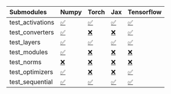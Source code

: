 | Submodules       | Numpy                                                                                                                           | Torch                                                                                                                           | Jax                                                                                                                             | Tensorflow                                                                                                                      |
|:-----------------|:--------------------------------------------------------------------------------------------------------------------------------|:--------------------------------------------------------------------------------------------------------------------------------|:--------------------------------------------------------------------------------------------------------------------------------|:--------------------------------------------------------------------------------------------------------------------------------|
| test_activations | <a href="https://github.com/unifyai/ivy/runs/8102663292?check_suite_focus=true" rel="noopener noreferrer" target="_blank">✅</a> | <a href="https://github.com/unifyai/ivy/runs/8102664174?check_suite_focus=true" rel="noopener noreferrer" target="_blank">✅</a> | <a href="https://github.com/unifyai/ivy/runs/8102664821?check_suite_focus=true" rel="noopener noreferrer" target="_blank">✅</a> | <a href="https://github.com/unifyai/ivy/runs/8102665402?check_suite_focus=true" rel="noopener noreferrer" target="_blank">✅</a> |
| test_converters  | <a href="https://github.com/unifyai/ivy/runs/8102663387?check_suite_focus=true" rel="noopener noreferrer" target="_blank">✅</a> | <a href="https://github.com/unifyai/ivy/runs/8102664272?check_suite_focus=true" rel="noopener noreferrer" target="_blank">❌</a> | <a href="https://github.com/unifyai/ivy/runs/8102664906?check_suite_focus=true" rel="noopener noreferrer" target="_blank">❌</a> | <a href="https://github.com/unifyai/ivy/runs/8102665472?check_suite_focus=true" rel="noopener noreferrer" target="_blank">✅</a> |
| test_layers      | <a href="https://github.com/unifyai/ivy/runs/8102663526?check_suite_focus=true" rel="noopener noreferrer" target="_blank">✅</a> | <a href="https://github.com/unifyai/ivy/runs/8102664375?check_suite_focus=true" rel="noopener noreferrer" target="_blank">✅</a> | <a href="https://github.com/unifyai/ivy/runs/8102664988?check_suite_focus=true" rel="noopener noreferrer" target="_blank">✅</a> | <a href="https://github.com/unifyai/ivy/runs/8102665681?check_suite_focus=true" rel="noopener noreferrer" target="_blank">✅</a> |
| test_modules     | <a href="https://github.com/unifyai/ivy/runs/8102663662?check_suite_focus=true" rel="noopener noreferrer" target="_blank">✅</a> | <a href="https://github.com/unifyai/ivy/runs/8102664494?check_suite_focus=true" rel="noopener noreferrer" target="_blank">❌</a> | <a href="https://github.com/unifyai/ivy/runs/8102665038?check_suite_focus=true" rel="noopener noreferrer" target="_blank">❌</a> | <a href="https://github.com/unifyai/ivy/runs/8102665759?check_suite_focus=true" rel="noopener noreferrer" target="_blank">❌</a> |
| test_norms       | <a href="https://github.com/unifyai/ivy/runs/8102663819?check_suite_focus=true" rel="noopener noreferrer" target="_blank">❌</a> | <a href="https://github.com/unifyai/ivy/runs/8102664601?check_suite_focus=true" rel="noopener noreferrer" target="_blank">❌</a> | <a href="https://github.com/unifyai/ivy/runs/8102665124?check_suite_focus=true" rel="noopener noreferrer" target="_blank">❌</a> | <a href="https://github.com/unifyai/ivy/runs/8102665845?check_suite_focus=true" rel="noopener noreferrer" target="_blank">❌</a> |
| test_optimizers  | <a href="https://github.com/unifyai/ivy/runs/8102663944?check_suite_focus=true" rel="noopener noreferrer" target="_blank">✅</a> | <a href="https://github.com/unifyai/ivy/runs/8102664706?check_suite_focus=true" rel="noopener noreferrer" target="_blank">❌</a> | <a href="https://github.com/unifyai/ivy/runs/8102665206?check_suite_focus=true" rel="noopener noreferrer" target="_blank">❌</a> | <a href="https://github.com/unifyai/ivy/runs/8102665905?check_suite_focus=true" rel="noopener noreferrer" target="_blank">✅</a> |
| test_sequential  | <a href="https://github.com/unifyai/ivy/runs/8102664067?check_suite_focus=true" rel="noopener noreferrer" target="_blank">✅</a> | <a href="https://github.com/unifyai/ivy/runs/8102664764?check_suite_focus=true" rel="noopener noreferrer" target="_blank">✅</a> | <a href="https://github.com/unifyai/ivy/runs/8102665326?check_suite_focus=true" rel="noopener noreferrer" target="_blank">✅</a> | <a href="https://github.com/unifyai/ivy/runs/8102665984?check_suite_focus=true" rel="noopener noreferrer" target="_blank">✅</a> |